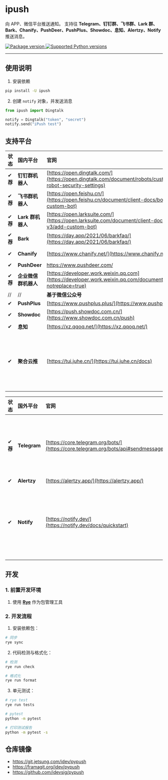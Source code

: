 # ipush

向 APP、微信平台推送通知。
支持往 **Telegram、钉钉群、飞书群、Lark 群、Bark、Chanify、PushDeer、PushPlus、Showdoc、息知、Alertzy、Notify** 推送消息。

<a href="https://pypi.org/project/ipush" target="_blank">
    <img src="https://img.shields.io/pypi/v/ipush.svg" alt="Package version">
</a>

<a href="https://pypi.org/project/ipush" target="_blank">
    <img src="https://img.shields.io/pypi/pyversions/ipush.svg" alt="Supported Python versions">
</a>

---

## 使用说明

1. 安装依赖

```bash
pip install -U ipush
```

2. 创建 `notify` 对象，并发送消息

```python
from ipush import Dingtalk

notify = Dingtalk("token", "secret")
notify.send("iPush test")
```

## 支持平台

| 状态     | **国内**平台         | 官网                                                                                                             | 备注                                                                             |
| :------- | :------------------- | :--------------------------------------------------------------------------------------------------------------- | :------------------------------------------------------------------------------- |
| ✔ **荐** | **钉钉群机器人**     | [https://open.dingtalk.com/](https://open.dingtalk.com/document/robots/customize-robot-security-settings)        |
| ✔ **荐** | **飞书群机器人**     | [https://open.feishu.cn/](https://open.feishu.cn/document/client-docs/bot-v3/add-custom-bot)                     |                                                                                  |
| ✔ **荐** | **Lark 群机器人**    | [https://open.larksuite.com/](https://open.larksuite.com/document/client-docs/bot-v3/add-custom-bot)             |                                                                                  |
| ✔ **荐** | **Bark**             | [https://day.app/2021/06/barkfaq/](https://day.app/2021/06/barkfaq/)                                             | 仅支持 `iOS`                                                                     |
| ✔        | **Chanify**          | [https://www.chanify.net/](https://www.chanify.net/)                                                             | 仅支持 `iOS`                                                                     |
| ✔        | **PushDeer**         | https://www.pushdeer.com/                                                                                        |                                                                                  |
| ✔ **荐** | **企业微信群机器人** | [https://developer.work.weixin.qq.com](https://developer.work.weixin.qq.com/document/path/91770?notreplace=true) |                                                                                  |
| //       | //                   | **基于微信公众号**                                                                                               | \\\\                                                                             |
| ✔        | **PushPlus**         | [https://www.pushplus.plus/](https://www.pushplus.plus/doc)                                                      |                                                                                  |
| ✔        | **Showdoc**          | [https://push.showdoc.com.cn/](https://www.showdoc.com.cn/push)                                                  |                                                                                  |
| ✔        | **息知**             | [https://xz.qqoq.net/](https://xz.qqoq.net/)                                                                     |                                                                                  |
| ✔        | **聚合云推**         | [https://tui.juhe.cn/](https://tui.juhe.cn/docs)                                                                 | 聚合推送。支持 `邮箱`、`微信公众号`、`钉钉机器人`、`WebHook`、`企业微信`、`Bark` |

| 状态     | **国外**平台 | 官网                                                                              | 备注                                                                                                                                                 |
| :------- | :----------- | :-------------------------------------------------------------------------------- | :--------------------------------------------------------------------------------------------------------------------------------------------------- |
| ✔ **荐** | **Telegram** | [https://core.telegram.org/bots/](https://core.telegram.org/bots/api#sendmessage) | 创建[Bot](https://t.me/BotFather)后，将 Bot 添加至群组或频道，再添加[获取 ChatId 的机器人进群组](https://t.me/getmyid_bot)(可移除)，即可获得`ChatId` |
| ✔        | **Alertzy**  | [https://alertzy.app/](https://alertzy.app/)                                      |                                                                                                                                                      |
| ✔        | **Notify**   | [https://notify.dev/](https://notify.dev/docs/quickstart)                         | 安装手机 APP，复制设备 ID（`Settings -> Device ID`），输入到 [`Playground`](https://notify.dev/playground)，获取二维码，再使用手机 APP 扫描          |

## 开发

### 1. 前置开发环境

1. 使用 [**Rye**](https://rye-up.com/) 作为包管理工具

### 2. 开发流程

1. 安装依赖包：

```bash
# 同步
rye sync
```

2. 代码检测与格式化：

```bash
# 检测
rye run check

# 格式化
rye run format
```

3. 单元测试：

```bash
# rye test
rye run tests

# pytest
python -m pytest

# 打印测试报告
python -m pytest -s
```

## 仓库镜像

- https://git.jetsung.com/idev/pypush
- https://framagit.org/idev/pypush
- https://github.com/idevsig/pypush
